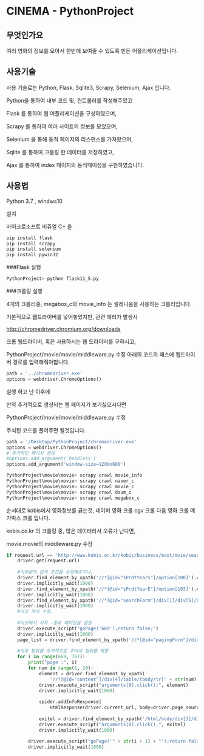 # CINEMA - PythonProject


## 무엇인가요
여러 영화의 정보를 모아서 한번에 보여줄 수 있도록 만든  어플리케이션입니다.

## 사용기술
사용 기술로는 Python, Flask, Sqlite3, Scrapy, Selenium, Ajax 입니다.

Python을 통하여 내부 코드 및, 컨트롤러를 작성해주었고

Flask 를 통하여 웹 어플리케이션을 구성하였으며,

Scrapy 를 통하여 여러 사이트의 정보를 모았으며,

Selenium 을 통해 동적 페이지의 리스펀스를 가져왔으며,

Sqlite 를 통하여 크롤링 한 데이터를 저장하였고,

Ajax 를 통하여 index 페이지의 동적페이징을 구현하였습니다.

## 사용법

Python 3.7 , windws10 


설치

마이크로소프트 비쥬얼 C+ 을 
```bash 
pip install flask
pip install scrapy
pip install selenium
pip install pywin32
```

###Flask 실행

```bash
PythonProject> python flask11_5.py
```

###크롤링 실행

4개의 크롤러중,  megabox_c와 movie_info 는 셀레니움을 사용하는  크롤러입니다.

기본적으로 웹드라이버를 넣어놓았지만, 관련 에러가 발생시

http://chromedriver.chromium.org/downloads

크롬 웹드라이버, 혹은 사용하시는 웹 드라이버를 구하시고,

PythonProject/movie/movie/middleware.py 수정
아래의 코드의 패스에 웹드라이버 경로를 입력해줘야합니다.
```python
path = '../chromedriver.exe'
options = webdriver.ChromeOptions()
```

실행 하고 난 이후에

만약 추가적으로 생성되는 웹 페이지가 보기싫으시다면

PythonProject/movie/movie/middleware.py 수정

주석된 코드를 풀어주면 될것입니다.

```python
path = '/Desktop/PythonProject/chromedriver.exe'
options = webdriver.ChromeOptions()
# 추가적인 페이지 생성
#options.add_argument('headless')
options.add_argument('window-size=1200x600')

```


```bash
PythonProject\movie\movie> scrapy crawl movie_info 
PythonProject\movie\movie> scrapy crawl naver_c
PythonProject\movie\movie> scrapy crawl movie_c
PythonProject\movie\movie> scrapy crawl daum_c
PythonProject\movie\movie> scrapy crawl megabox_c
```
순서대로 kobis에서 영화정보를 긁는것,
네이버 영화 크롤
cgv 크롤
다음 영화 크롤
메가박스 크롤 입니다.

kobis.co.kr 의 크롤링 중, 많은 데이터라서 오류가 난다면,

movie.movie의 middleware.py 수정

```python
if request.url == 'http://www.kobis.or.kr/kobis/business/mast/mvie/searchMovieList.do':
    driver.get(request.url)
    
    #이부분의 검색 조건을 수정해주거나,
    driver.find_element_by_xpath('//*[@id="sPrdtYearS"]/option[100]').click()
    driver.implicitly_wait(1000)
    driver.find_element_by_xpath('//*[@id="sPrdtYearE"]/option[103]').click()
    driver.implicitly_wait(1000)
    driver.find_element_by_xpath('//*[@id="searchForm"]/div[1]/div[5]/button[1]').click()
    driver.implicitly_wait(1000)
    #이곳 까지 수정.
    
    #이곳에서 시작 -종료 페이징을 설정
    driver.execute_script("goPage('669');return false;")
    driver.implicitly_wait(1000)
    page_list = driver.find_element_by_xpath('//*[@id="pagingForm"]/div/ul').find_elements_by_tag_name('li')
    
    #이후 범위를 추가적으로 주어서 범위를 제한
    for i in range(669, 767):
        print("page :", i)
        for num in range(1, 10):
            element = driver.find_element_by_xpath(
                '//*[@id="content"]/div[4]/table/tbody/tr[' + str(num) + ']/td[1]/span/a')
            driver.execute_script("arguments[0].click();", element)
            driver.implicitly_wait(1000)
    
            spider.addInfoResponse(
                HtmlResponse(driver.current_url, body=driver.page_source, encoding='utf-8', request=request))
    
            exitel = driver.find_element_by_xpath('/html/body/div[3]/div[1]/div[1]/a[2]/span')
            driver.execute_script("arguments[0].click();", exitel)
            driver.implicitly_wait(1000)
    
        driver.execute_script("goPage('" + str(i + 1) + "');return false;")
        driver.implicitly_wait(1000)

```

